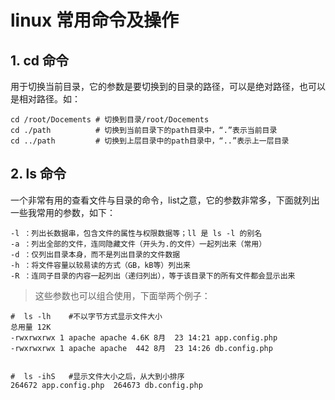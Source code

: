 # linux 常用命令及操作

## 1. cd 命令
用于切换当前目录，它的参数是要切换到的目录的路径，可以是绝对路径，也可以是相对路径。如：
```
cd /root/Docements # 切换到目录/root/Docements  
cd ./path          # 切换到当前目录下的path目录中，“.”表示当前目录    
cd ../path         # 切换到上层目录中的path目录中，“..”表示上一层目录
```

## 2. ls 命令
一个非常有用的查看文件与目录的命令，list之意，它的参数非常多，下面就列出一些我常用的参数，如下：
```
-l ：列出长数据串，包含文件的属性与权限数据等；ll 是 ls -l 的别名
-a ：列出全部的文件，连同隐藏文件（开头为.的文件）一起列出来（常用）  
-d ：仅列出目录本身，而不是列出目录的文件数据  
-h ：将文件容量以较易读的方式（GB，kB等）列出来  
-R ：连同子目录的内容一起列出（递归列出），等于该目录下的所有文件都会显示出来
```
> 这些参数也可以组合使用，下面举两个例子：
```
#  ls -lh    #不以字节方式显示文件大小
总用量 12K
-rwxrwxrwx 1 apache apache 4.6K 8月  23 14:21 app.config.php
-rwxrwxrwx 1 apache apache  442 8月  23 14:26 db.config.php


#  ls -ihS   #显示文件大小之后，从大到小排序
264672 app.config.php  264673 db.config.php
```